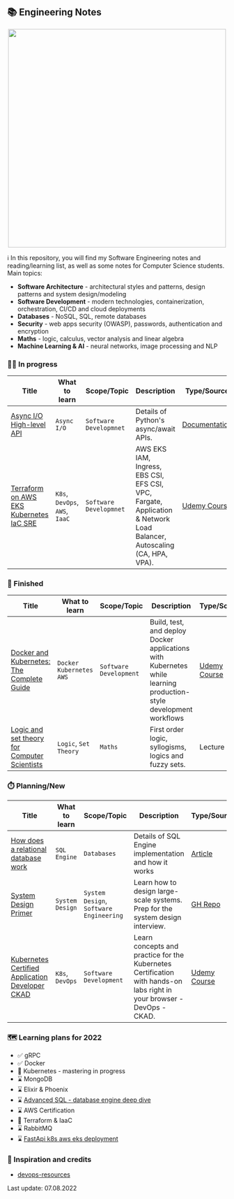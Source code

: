 ## 📚 Engineering Notes

<p align="center">
    <img width="500px" src="https://wallpaperbat.com/img/64596-engineering-desktop-wallpaper.jpg">
</p>

ℹ️  In this repository, you will find my Software Engineering notes and reading/learning list, as well as some notes for Computer Science students. Main topics:
* **Software Architecture** - architectural styles and patterns, design patterns and system design/modeling   
* **Software Development** - modern technologies, containerization, orchestration, CI/CD and cloud deployments
* **Databases** - NoSQL, SQL, remote databases
* **Security** - web apps security (OWASP), passwords, authentication and encryption
* **Maths** - logic, calculus, vector analysis and linear algebra
* **Machine Learning & AI** - neural networks, image processing and NLP


### 🧑‍💼 In progress
| Title                                                                                      | What to learn                  | Scope/Topic                    | Description                                                                                                            | Type/Source                                                                                                |
|--------------------------------------------------------------------------------------------|--------------------------------|--------------------------------|------------------------------------------------------------------------------------------------------------------------|------------------------------------------------------------------------------------------------------------|
| [Async I/O High-level API](/resources/python_async_io.md)                                  | `Async I/O`                    | `Software Developmnet`         | Details of Python's async/await APIs.                                                                                  | [Documentation](https://docs.python.org/3/library/asyncio-api-index.html)                                  |
| [Terraform on AWS EKS Kubernetes IaC SRE](/resources/terraform_on_aws_eks_k8s_iac_sre.md)  | `K8s`, `DevOps`, `AWS`, `IaaC` | `Software Developmnet`         | AWS EKS IAM, Ingress, EBS CSI, EFS CSI, VPC, Fargate, Application & Network Load Balancer, Autoscaling (CA, HPA, VPA). | [Udemy Course](https://www.udemy.com/course/terraform-on-aws-eks-kubernetes-iac-sre-50-real-world-demos/)  |

### 🏁 Finished
| Title                                                                                                                                       | What to learn                | Scope/Topic            | Description                                                                                                       | Type/Source                                                                            | Scores |
|---------------------------------------------------------------------------------------------------------------------------------------------|------------------------------|------------------------|-------------------------------------------------------------------------------------------------------------------|----------------------------------------------------------------------------------------|--------|
| [Docker and Kubernetes: The Complete Guide](/resources/docker_and_kubernetes_the_complete_guide.md)                                         | `Docker` `Kubernetes` `AWS`  | `Software Development` | Build, test, and deploy Docker applications with Kubernetes while learning production-style development workflows | [Udemy Course](https://www.udemy.com/course/docker-and-kubernetes-the-complete-guide/) | 🏆🏆🏆 |
| [Logic and set theory for Computer Scientists](/resources/logic_and_set_theory_for_computer_scientists/1_introduction_first_order_logic.md) | `Logic`, `Set Theory`        | `Maths`                | First order logic, syllogisms, logics and fuzzy sets.                                                             | Lecture                                                                                | 🏆     |


### ⏱️ Planning/New
| Title                                                                                                                       | What to learn   | Scope/Topic                             | Description                                                                                                            | Type/Source                                                                              |
|-----------------------------------------------------------------------------------------------------------------------------|-----------------|-----------------------------------------|------------------------------------------------------------------------------------------------------------------------|------------------------------------------------------------------------------------------|
| [How does a relational database work](http://coding-geek.com/how-databases-work/)                                           | `SQL Engine`    | `Databases`                             | Details of SQL Engine implementation and how it works                                                                  | [Article](http://coding-geek.com/how-databases-work/)                                    |
| [System Design Primer](https://github.com/donnemartin/system-design-primer)                                                 | `System Design` | `System Design`, `Software Engineering` | Learn how to design large-scale systems. Prep for the system design interview.                                         | [GH Repo](https://github.com/donnemartin/system-design-primer)                           |
| [Kubernetes Certified Application Developer CKAD](https://www.udemy.com/course/certified-kubernetes-application-developer/) | `K8s`, `DevOps` | `Software Development`                  | Learn concepts and practice for the Kubernetes Certification with hands-on labs right in your browser - DevOps - CKAD. | [Udemy Course](https://www.udemy.com/course/certified-kubernetes-application-developer/) |



### 🗺️ Learning plans for 2022
- ✅ gRPC
- ✅ Docker
- 👀 Kubernetes - mastering in progress
- ⌛ MongoDB
- ⌛ Elixir & Phoenix
- ⌛ [Advanced SQL - database engine deep dive](http://coding-geek.com/how-databases-work/)
- ⌛ AWS Certification
- 👀 Terraform & IaaC
- ⌛ RabbitMQ
- ⌛ [FastApi k8s aws eks deployment](https://www.youtube.com/watch?v=fAb6OW9Uur4&ab_channel=MukulMantosh)

### 🏅 Inspiration and credits
* [devops-resources](https://github.com/bregman-arie/devops-resources)


Last update: 07.08.2022
